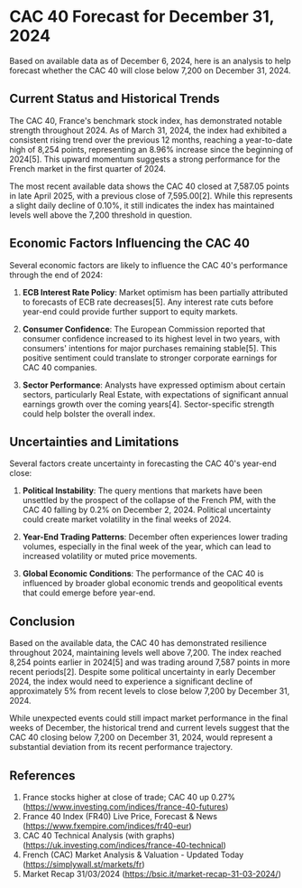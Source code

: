 # CAC 40 Forecast for December 31, 2024

Based on available data as of December 6, 2024, here is an analysis to help forecast whether the CAC 40 will close below 7,200 on December 31, 2024.

## Current Status and Historical Trends

The CAC 40, France's benchmark stock index, has demonstrated notable strength throughout 2024. As of March 31, 2024, the index had exhibited a consistent rising trend over the previous 12 months, reaching a year-to-date high of 8,254 points, representing an 8.96% increase since the beginning of 2024[5]. This upward momentum suggests a strong performance for the French market in the first quarter of 2024.

The most recent available data shows the CAC 40 closed at 7,587.05 points in late April 2025, with a previous close of 7,595.00[2]. While this represents a slight daily decline of 0.10%, it still indicates the index has maintained levels well above the 7,200 threshold in question.

## Economic Factors Influencing the CAC 40

Several economic factors are likely to influence the CAC 40's performance through the end of 2024:

1. **ECB Interest Rate Policy**: Market optimism has been partially attributed to forecasts of ECB rate decreases[5]. Any interest rate cuts before year-end could provide further support to equity markets.

2. **Consumer Confidence**: The European Commission reported that consumer confidence increased to its highest level in two years, with consumers' intentions for major purchases remaining stable[5]. This positive sentiment could translate to stronger corporate earnings for CAC 40 companies.

3. **Sector Performance**: Analysts have expressed optimism about certain sectors, particularly Real Estate, with expectations of significant annual earnings growth over the coming years[4]. Sector-specific strength could help bolster the overall index.

## Uncertainties and Limitations

Several factors create uncertainty in forecasting the CAC 40's year-end close:

1. **Political Instability**: The query mentions that markets have been unsettled by the prospect of the collapse of the French PM, with the CAC 40 falling by 0.2% on December 2, 2024. Political uncertainty could create market volatility in the final weeks of 2024.

2. **Year-End Trading Patterns**: December often experiences lower trading volumes, especially in the final week of the year, which can lead to increased volatility or muted price movements.

3. **Global Economic Conditions**: The performance of the CAC 40 is influenced by broader global economic trends and geopolitical events that could emerge before year-end.

## Conclusion

Based on the available data, the CAC 40 has demonstrated resilience throughout 2024, maintaining levels well above 7,200. The index reached 8,254 points earlier in 2024[5] and was trading around 7,587 points in more recent periods[2]. Despite some political uncertainty in early December 2024, the index would need to experience a significant decline of approximately 5% from recent levels to close below 7,200 by December 31, 2024.

While unexpected events could still impact market performance in the final weeks of December, the historical trend and current levels suggest that the CAC 40 closing below 7,200 on December 31, 2024, would represent a substantial deviation from its recent performance trajectory.

## References

1. France stocks higher at close of trade; CAC 40 up 0.27% (https://www.investing.com/indices/france-40-futures)
2. France 40 Index (FR40) Live Price, Forecast & News (https://www.fxempire.com/indices/fr40-eur)
3. CAC 40 Technical Analysis (with graphs) (https://uk.investing.com/indices/france-40-technical)
4. French (CAC) Market Analysis & Valuation - Updated Today (https://simplywall.st/markets/fr)
5. Market Recap 31/03/2024 (https://bsic.it/market-recap-31-03-2024/)